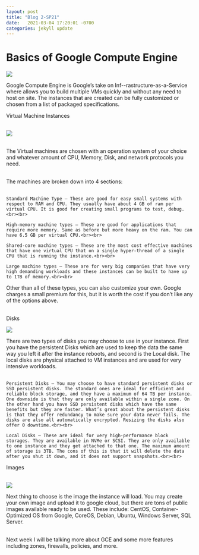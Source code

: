 ```yaml
---
layout: post
title: "Blog 2-SP21"
date:   2021-03-04 17:20:01 -0700
categories: jekyll update
---
```


<h1> Basics of Google Compute Engine </h1>

<img src="https://i.imgur.com/J6aoXwV.png">

Google Compute Engine is Google’s take on Inf--rastructure-as-a-Service where allows you to build multiple VMs quickly and without any need to host on site. The instances that are created can be fully customized or chosen from a list of packaged specifications.

<bold>Virtual Machine Instances<br><br>

<img src="https://i.imgur.com/Nrq1uNO.gif"><br><br>

The Virtual machines are chosen with an operation system of your choice and whatever amount of CPU, Memory, Disk, and network protocols you need. <br><br>

The machines are broken down into 4 sections:<br><br>

    Standard Machine Type – These are good for easy small systems with respect to RAM and CPU. They usually have about 4 GB of ram per virtual CPU. It is good for creating small programs to test, debug.<br><br>

    High-memory machine types – These are good for applications that require more memory. Same as before but more heavy on the ram. You can have 6.5 GB per virtual CPU.<br><br>

    Shared-core machine types – These are the most cost effective machines that have one virtual CPU that on a single hyper-thread of a single CPU that is running the instance.<br><br>

    Large machine types – These are for very big companies that have very high demanding workloads and these instances can be built to have up to 1TB of memory.<br><br>

Other than all of these types, you can also customize your own. Google charges a small premium for this, but it is worth the cost if you don’t like any of the options above.<br><br>

<bold> Disks <br>

<img src="https://i.imgur.com/SPvL4Oe.png"><br>

There are two types of disks you may choose to use in your instance. First you have the persistent Disks which are used to keep the data the same way you left it after the instance reboots, and second is the Local disk. The local disks are physical attached to VM instances and are used for very intensive workloads.<br><br>

    Persistent Disks – You may choose to have standard persistent disks or SSD persistent disks. The standard ones are ideal for efficient and reliable block storage, and they have a maximum of 64 TB per instance. One downside is that they are only available within a single zone. On the other hand you have SSD persistent disks which have the same benefits but they are faster. What’s great about the persistent disks is that they offer redundancy to make sure your data never fails. The disks are also all automatically encrypted. Resizing the disks also offer 0 downtime.<br><br>

    Local Disks – These are ideal for very high-performance block storages. They are available in NVMe or SCSI. They are only available to one instance and they get attached to that one. The maximum amount of storage is 3TB. The cons of this is that it will delete the data after you shut it down, and it does not support snapshots.<br><br>

<bold> Images<br><br>

<img src="https://i.imgur.com/imYINoZ.png"><br>

Next thing to choose is the image the instance will load. You may create your own image and upload it to google cloud, but there are tons of public images available ready to be used.
These include: CentOS, Container-Optimized OS from Google, CoreOS, Debian, Ubuntu, Windows Server, SQL Server.<br><br>


Next week I will be talking more about GCE and some more features including zones, firewalls, policies, and more.
